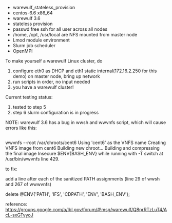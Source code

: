 * warewulf_stateless_provision
* centos-6.6 x86_64
* warewulf 3.6
* stateless provision
* passwd free ssh for all user across all nodes
* /home, /opt, /usr/local are NFS mounted from master node
* Lmod module environment
* Slurm job scheduler
* OpenMPI

To make yourself a warewulf Linux cluster, do 

1. configure eth0 as DHCP and eth1 static internal(172.16.2.250 for this demo) on master node, bring up network
2. run scripts in order, no input needed
3. you have a warewulf cluster!

Current testing status:

1. tested to step 5
2. step 6 slurm configuration is in progress


NOTE:
warewulf 3.6 has a bug in wwsh and wwvnfs script, which will cause errors like this:
##
wwvnfs --root /var/chroots/cent6
Using 'cent6' as the VNFS name
Creating VNFS image from cent6
Building new chroot...
Building and compressing the final image
Insecure $ENV{BASH_ENV} while running with -T switch at /usr/bin/wwvnfs line 429.

to fix: 

add a line after each of the sanitized PATH assignments (line 29 of wwsh and 267 of wwwvnfs)

delete @ENV{'PATH', 'IFS', 'CDPATH', 'ENV', 'BASH_ENV'};

reference: https://groups.google.com/a/lbl.gov/forum/#!msg/warewulf/Q8prRTzLuT4/AcL-sxGTvyoJ
